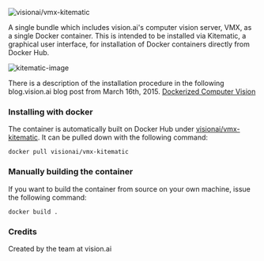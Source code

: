 
![visionai/vmx-kitematic](http://blog.vision.ai/images/visionai_kitematic.png)

A single bundle which includes vision.ai's computer vision server,
VMX, as a single Docker container.  This is intended to be installed
via Kitematic, a graphical user interface, for installation of Docker
containers directly from Docker Hub.

![kitematic-image](http://blog.vision.ai/images/visionai_kitematic.png)

There is a description of the installation procedure in the following
blog.vision.ai blog post from March 16th, 2015. [Dockerized Computer
Vision](http://blog.vision.ai/vmx/2015/03/16/dockerized-computer-vision-for-mac-via-kitematic/)

### Installing with docker

The container is automatically built on Docker Hub under
[visionai/vmx-kitematic](https://registry.hub.docker.com/u/visionai/vmx-kitematic/). It
can be pulled down with the following command:
```
docker pull visionai/vmx-kitematic
```

### Manually building the container

If you want to build the container from source on your own machine,
issue the following command:

```
docker build .
```

### Credits

Created by the team at vision.ai
